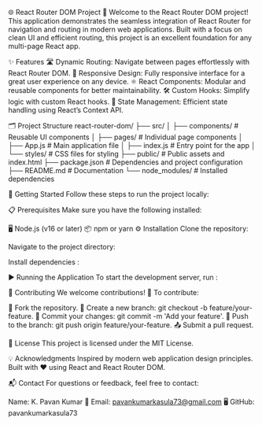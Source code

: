 🌐 React Router DOM Project 🚀
Welcome to the React Router DOM project! This application demonstrates the seamless integration of React Router for navigation and routing in modern web applications. Built with a focus on clean UI and efficient routing, this project is an excellent foundation for any multi-page React app.

✨ Features
🛣️ Dynamic Routing: Navigate between pages effortlessly with React Router DOM.
🎨 Responsive Design: Fully responsive interface for a great user experience on any device.
⚛️ React Components: Modular and reusable components for better maintainability.
🛠️ Custom Hooks: Simplify logic with custom React hooks.
🌟 State Management: Efficient state handling using React’s Context API.


🗂️ Project Structure
react-router-dom/
├── src/
│   ├── components/        # Reusable UI components
│   ├── pages/             # Individual page components
│   ├── App.js             # Main application file
│   ├── index.js           # Entry point for the app
│   └── styles/            # CSS files for styling
├── public/                # Public assets and index.html
├── package.json           # Dependencies and project configuration
├── README.md              # Documentation
└── node_modules/          # Installed dependencies

🚀 Getting Started
Follow these steps to run the project locally:

📋 Prerequisites
Make sure you have the following installed:

🖥️ Node.js (v16 or later)
📦 npm or yarn
⚙️ Installation
Clone the repository:

Navigate to the project directory:

Install dependencies :

▶️ Running the Application
To start the development server, run :

🤝 Contributing
We welcome contributions! 🌟 To contribute:

🍴 Fork the repository.
🌿 Create a new branch: git checkout -b feature/your-feature.
💾 Commit your changes: git commit -m 'Add your feature'.
🔄 Push to the branch: git push origin feature/your-feature.
📤 Submit a pull request.

📜 License
This project is licensed under the MIT License.


💡 Acknowledgments
Inspired by modern web application design principles.
Built with ❤️ using React and React Router DOM.

📬 Contact
For questions or feedback, feel free to contact:

Name: K. Pavan Kumar
📧 Email: pavankumarkasula73@gmail.com
🖥️ GitHub: pavankumarkasula73
